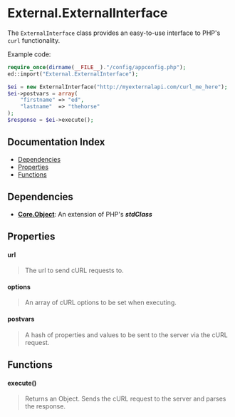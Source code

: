 # External.ExternalInterface

The `ExternalInterface` class provides an easy-to-use interface to PHP's `curl` functionality.

Example code:
```php
require_once(dirname(__FILE__)."/config/appconfig.php");
ed::import("External.ExternalInterface");

$ei = new ExternalInterface("http://myexternalapi.com/curl_me_here");
$ei->postvars = array(
	"firstname" => "ed",
	"lastname"  => "thehorse"
);
$response = $ei->execute();
```

## Documentation Index

* [Dependencies](#dependencies)
* [Properties](#properties)
* [Functions](#functions)

## Dependencies

* [**Core.Object**](https://github.com/rkstar/ed/tree/master/docs/Core/Object.md): An extension of PHP's *__stdClass__*

## Properties

#### url
> The url to send cURL requests to.

#### options
> An array of cURL options to be set when executing.

#### postvars
> A hash of properties and values to be sent to the server via the cURL request.

## Functions

#### execute()
> Returns an Object.  Sends the cURL request to the server and parses the response.